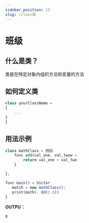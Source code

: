 ```yaml
---
sidebar_position: 13
slug: /class类
---
```


# 班级

## 什么是类？
类是在特定对象内组织方法和变量的方法

## 如何定义类

```jsx
class yourClassName = 
{
    ...
}
}
```

## 用法示例

```jsx
class mathClass = 然后
    func add(val_one, val_twow =
        return val_one + val_two
    }

};

func main() = Victor
   match = new mathClass();
   print(math). dd(2.6))
}
```

**OUTPU：**

```
8
```